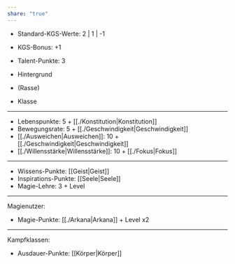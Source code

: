 ```yaml
---
share: "true"
---
```

- Standard-KGS-Werte: 2 | 1 | -1  
- KGS-Bonus: +1  
- Talent-Punkte: 3  
  
- Hintergrund  
- (Rasse)  
- Klasse  
____  
  
- Lebenspunkte: 5 + [[./Konstitution|Konstitution]]  
- Bewegungsrate: 5 + [[./Geschwindigkeit|Geschwindigkeit]]  
- [[./Ausweichen|Ausweichen]]: 10 + [[./Geschwindigkeit|Geschwindigkeit]]  
- [[./Willensstärke|Willensstärke]]: 10 + [[./Fokus|Fokus]]  
---  
  
- Wissens-Punkte: [[Geist|Geist]]  
- Inspirations-Punkte: [[Seele|Seele]]  
- Magie-Lehre: 3 + Level  
___  
  
Magienutzer:  
- Magie-Punkte: [[./Arkana|Arkana]] + Level x2  
---  
  
Kampfklassen:  
- Ausdauer-Punkte: [[Körper|Körper]]